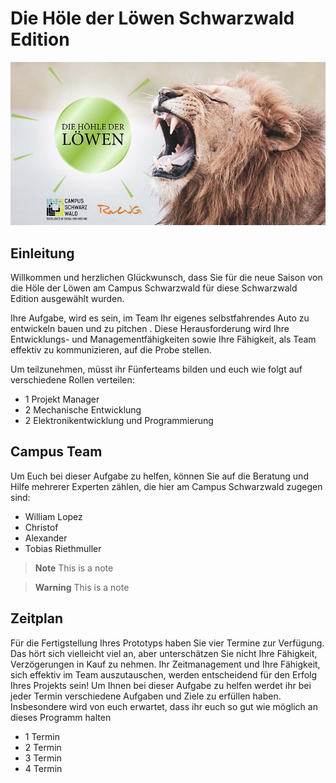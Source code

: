 # Die Höle der Löwen Schwarzwald Edition

![](Bilder/Loewe.png?raw=true)

## Einleitung

Willkommen und herzlichen Glückwunsch, dass Sie für die neue Saison von die Höle der Löwen am Campus Schwarzwald für diese Schwarzwald Edition ausgewählt wurden.

Ihre Aufgabe, wird es sein, im Team Ihr eigenes selbstfahrendes Auto zu entwickeln bauen und zu pitchen . Diese Herausforderung wird Ihre Entwicklungs- und Managementfähigkeiten sowie Ihre Fähigkeit, als Team effektiv zu kommunizieren, auf die Probe stellen.

Um teilzunehmen, müsst ihr Fünferteams bilden und euch wie folgt auf verschiedene Rollen verteilen:

- 1 Projekt Manager
- 2 Mechanische Entwicklung
- 2 Elektronikentwicklung und Programmierung


## Campus Team
Um Euch bei dieser Aufgabe zu helfen, können Sie auf die Beratung und Hilfe mehrerer Experten zählen, die hier am Campus Schwarzwald zugegen sind:

- William Lopez 
- Christof 
- Alexander 
- Tobias Riethmuller

> **Note**
> This is a note

> **Warning**
> This is a note


## Zeitplan

Für die Fertigstellung Ihres Prototyps haben Sie vier Termine zur Verfügung. Das hört sich vielleicht viel an, aber unterschätzen Sie nicht Ihre Fähigkeit, Verzögerungen in Kauf zu nehmen. Ihr Zeitmanagement und Ihre Fähigkeit, sich effektiv im Team auszutauschen, werden entscheidend für den Erfolg Ihres Projekts sein!
Um Ihnen bei dieser Aufgabe zu helfen werdet ihr bei jeder Termin verschiedene Aufgaben und Ziele zu erfüllen haben. Insbesondere wird von euch erwartet, dass ihr euch so gut wie möglich an dieses Programm halten

- 1 Termin
- 2 Termin
- 3 Termin
- 4 Termin